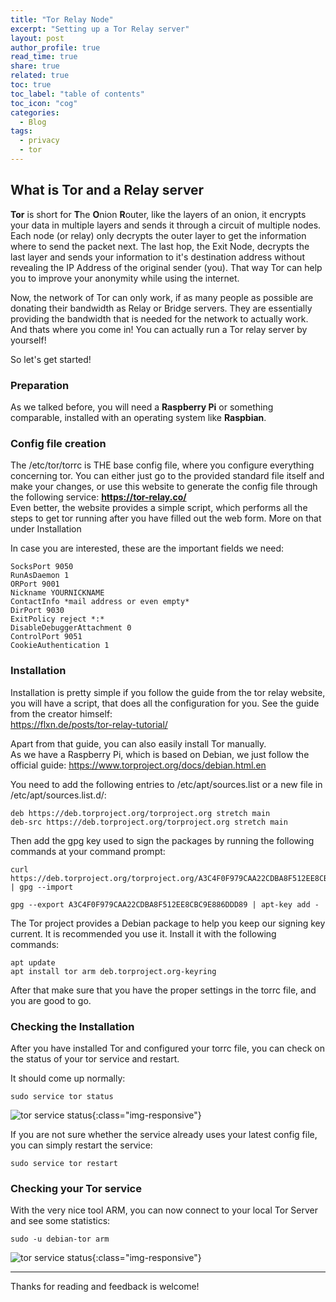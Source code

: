 ```yaml
---
title: "Tor Relay Node"
excerpt: "Setting up a Tor Relay server"
layout: post
author_profile: true
read_time: true
share: true
related: true
toc: true
toc_label: "table of contents"
toc_icon: "cog"
categories:
  - Blog
tags:
  - privacy
  - tor
---
```

## What is Tor and a Relay server

**Tor** is short for **T**he **O**nion **R**outer, like the layers of an onion, it encrypts your data in multiple layers and sends it through a circuit of multiple nodes. Each node (or relay) only decrypts the outer layer to get the information where to send the packet next. The last hop, the Exit Node, decrypts the last layer and sends your information to it's destination address without revealing the IP Address of the original sender (you). That way Tor can help you to improve your anonymity while using the internet.

Now, the network of Tor can only work, if as many people as possible are donating their bandwidth as Relay or Bridge servers. They are essentially providing the bandwidth that is needed for the network to actually work. And thats where you come in! You can actually run a Tor relay server by yourself!

So let's get started!

### Preparation

As we talked before, you will need a **Raspberry Pi** or something comparable, installed with an operating system like **Raspbian**.

### Config file creation

The /etc/tor/torrc is THE base config file, where you configure everything concerning tor.
You can either just go to the provided standard file itself and make your changes, or use this website to generate the config file through the following service: **<https://tor-relay.co/>**  
Even better, the website provides a simple script, which performs all the steps to get tor running after you have filled out the web form. More on that under Installation

In case you are interested, these are the important fields we need:

    SocksPort 9050
    RunAsDaemon 1
    ORPort 9001
    Nickname YOURNICKNAME
    ContactInfo *mail address or even empty*
    DirPort 9030
    ExitPolicy reject *:*
    DisableDebuggerAttachment 0
    ControlPort 9051
    CookieAuthentication 1

### Installation

Installation is pretty simple if you follow the guide from the tor relay website, you will have a script, that does all the configuration for you. See the guide from the creator himself:  
<https://flxn.de/posts/tor-relay-tutorial/>

Apart from that guide, you can also easily install Tor manually.  
As we have a Raspberry Pi, which is based on Debian, we just follow the official guide: <https://www.torproject.org/docs/debian.html.en>

You need to add the following entries to /etc/apt/sources.list or a new file in /etc/apt/sources.list.d/:

    deb https://deb.torproject.org/torproject.org stretch main
    deb-src https://deb.torproject.org/torproject.org stretch main

Then add the gpg key used to sign the packages by running the following commands at your command prompt:

    curl https://deb.torproject.org/torproject.org/A3C4F0F979CAA22CDBA8F512EE8CBC9E886DDD89.asc | gpg --import

    gpg --export A3C4F0F979CAA22CDBA8F512EE8CBC9E886DDD89 | apt-key add -

The Tor project provides a Debian package to help you keep our signing key current. It is recommended you use it. Install it with the following commands:

    apt update
    apt install tor arm deb.torproject.org-keyring

After that make sure that you have the proper settings in the torrc file, and you are good to go.

### Checking the Installation

After you have installed Tor and configured your torrc file, you can check on the status of your tor service and restart.

It should come up normally:

    sudo service tor status

![tor service status](/assets/images/tor-service-status.png){:class="img-responsive"}

If you are not sure whether the service already uses your latest config file, you can simply restart the service:

    sudo service tor restart

### Checking your Tor service

With the very nice tool ARM, you can now connect to your local Tor Server and see some statistics:

    sudo -u debian-tor arm

![tor service status](/assets/images/tor_relay.png){:class="img-responsive"}

---

Thanks for reading and feedback is welcome!
